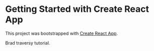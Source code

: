 # Getting Started with Create React App

This project was bootstrapped with [Create React App](https://github.com/facebook/create-react-app).

Brad traversy tutorial.